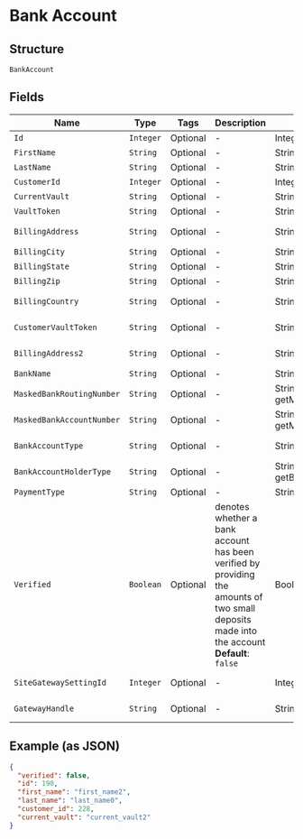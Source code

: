 
# Bank Account

## Structure

`BankAccount`

## Fields

| Name | Type | Tags | Description | Getter | Setter |
|  --- | --- | --- | --- | --- | --- |
| `Id` | `Integer` | Optional | - | Integer getId() | setId(Integer id) |
| `FirstName` | `String` | Optional | - | String getFirstName() | setFirstName(String firstName) |
| `LastName` | `String` | Optional | - | String getLastName() | setLastName(String lastName) |
| `CustomerId` | `Integer` | Optional | - | Integer getCustomerId() | setCustomerId(Integer customerId) |
| `CurrentVault` | `String` | Optional | - | String getCurrentVault() | setCurrentVault(String currentVault) |
| `VaultToken` | `String` | Optional | - | String getVaultToken() | setVaultToken(String vaultToken) |
| `BillingAddress` | `String` | Optional | - | String getBillingAddress() | setBillingAddress(String billingAddress) |
| `BillingCity` | `String` | Optional | - | String getBillingCity() | setBillingCity(String billingCity) |
| `BillingState` | `String` | Optional | - | String getBillingState() | setBillingState(String billingState) |
| `BillingZip` | `String` | Optional | - | String getBillingZip() | setBillingZip(String billingZip) |
| `BillingCountry` | `String` | Optional | - | String getBillingCountry() | setBillingCountry(String billingCountry) |
| `CustomerVaultToken` | `String` | Optional | - | String getCustomerVaultToken() | setCustomerVaultToken(String customerVaultToken) |
| `BillingAddress2` | `String` | Optional | - | String getBillingAddress2() | setBillingAddress2(String billingAddress2) |
| `BankName` | `String` | Optional | - | String getBankName() | setBankName(String bankName) |
| `MaskedBankRoutingNumber` | `String` | Optional | - | String getMaskedBankRoutingNumber() | setMaskedBankRoutingNumber(String maskedBankRoutingNumber) |
| `MaskedBankAccountNumber` | `String` | Optional | - | String getMaskedBankAccountNumber() | setMaskedBankAccountNumber(String maskedBankAccountNumber) |
| `BankAccountType` | `String` | Optional | - | String getBankAccountType() | setBankAccountType(String bankAccountType) |
| `BankAccountHolderType` | `String` | Optional | - | String getBankAccountHolderType() | setBankAccountHolderType(String bankAccountHolderType) |
| `PaymentType` | `String` | Optional | - | String getPaymentType() | setPaymentType(String paymentType) |
| `Verified` | `Boolean` | Optional | denotes whether a bank account has been verified by providing the amounts of two small deposits made into the account<br>**Default**: `false` | Boolean getVerified() | setVerified(Boolean verified) |
| `SiteGatewaySettingId` | `Integer` | Optional | - | Integer getSiteGatewaySettingId() | setSiteGatewaySettingId(Integer siteGatewaySettingId) |
| `GatewayHandle` | `String` | Optional | - | String getGatewayHandle() | setGatewayHandle(String gatewayHandle) |

## Example (as JSON)

```json
{
  "verified": false,
  "id": 190,
  "first_name": "first_name2",
  "last_name": "last_name0",
  "customer_id": 228,
  "current_vault": "current_vault2"
}
```

